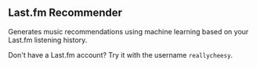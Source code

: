 ## Last.fm Recommender

Generates music recommendations using machine learning based on your Last.fm listening history.

Don't have a Last.fm account? Try it with the username `reallycheesy`.